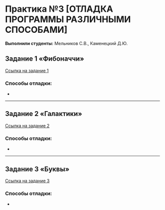 # Практика №3 [ОТЛАДКА ПРОГРАММЫ РАЗЛИЧНЫМИ СПОСОБАМИ]

**Выполнили студенты:** Мельников С.В., Каменецкий Д.Ю.

## Задание 1 «Фибоначчи»
[Ссылка на задание 1](https://learn.microsoft.com/ru-ru/training/modules/dotnet-debug-visual-studio/4-use-visual-studio-debugger)

### Способы отладки:
- 


---

## Задание 2 «Галактики»
[Ссылка на задание 2](https://learn.microsoft.com/ru-ru/visualstudio/debugger/debugging-absolute-beginners?view=vs-2022&amp%3Bsource=recommendations&amp%3Btabs=csharp&tabs=csharp)

### Способы отладки:
- 


---

## Задание 3 «Буквы»
[Ссылка на задание 3](https://learn.microsoft.com/ru-ru/visualstudio/get-started/csharp/tutorial-debugger?view=vs-2022&toc=%2Fvisualstudio%2Fdebugger%2Ftoc.json&amp%3Bview=vs-2022)

### Способы отладки:
- 


